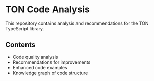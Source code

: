 # TON Code Analysis

This repository contains analysis and recommendations for the TON TypeScript library.

## Contents

- Code quality analysis
- Recommendations for improvements
- Enhanced code examples
- Knowledge graph of code structure
